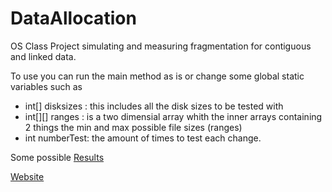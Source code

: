 # DataAllocation
OS Class Project simulating and measuring fragmentation for contiguous and linked data.

To use you can run the main method as is or change some global static variables such as 
- int[] disksizes : this includes all the disk sizes to be tested with
- int[][] ranges : is a two dimensial array whith the inner arrays containing 2 things the min and max possible file sizes (ranges)
- int numberTest: the amount of times to test each change. 

Some possible [Results](https://docs.google.com/spreadsheets/d/1m-_TqUg0ArEUHpaE1chf_Gbmo6YesAnob_747L6ER-c/edit?usp=sharing)

[Website](https://sites.google.com/view/josuerojas/data-alllocation)





